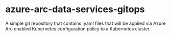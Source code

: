 # azure-arc-data-services-gitops

A simple git repository that contains .yaml files that will be applied via Azure Arc enabled Kubernetes configuration policy to a Kubernetes cluster.